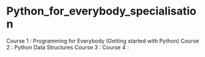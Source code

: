 # Python_for_everybody_specialisation
Course 1 : Programming for Everybody (Getting started with Python)
Course 2 : Python Data Structures
Course 3 :
Course 4 :
